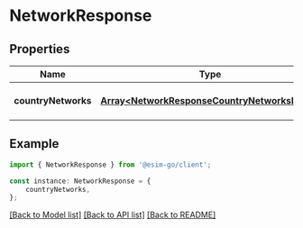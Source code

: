# NetworkResponse


## Properties

Name | Type | Description | Notes
------------ | ------------- | ------------- | -------------
**countryNetworks** | [**Array&lt;NetworkResponseCountryNetworksInner&gt;**](NetworkResponseCountryNetworksInner.md) |  | [optional] [default to undefined]

## Example

```typescript
import { NetworkResponse } from '@esim-go/client';

const instance: NetworkResponse = {
    countryNetworks,
};
```

[[Back to Model list]](../README.md#documentation-for-models) [[Back to API list]](../README.md#documentation-for-api-endpoints) [[Back to README]](../README.md)

